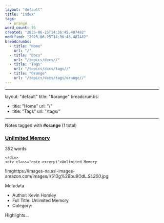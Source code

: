 ```yaml
---
layout: "default"
title: "index"
tags:
  - orange
word_count: 76
created: "2025-06-25T14:36:45.487482"
modified: "2025-06-25T14:36:45.487482"
breadcrumbs:
  - title: "Home"
    url: "/"
  - title: "Docs"
    url: "/topics/docs//"
  - title: "Tags"
    url: "/topics/docs/tags//"
  - title: "Orange"
    url: "/topics/docs/tags/orange//"
---
```

---
layout: "default"
title: "#orange"
breadcrumbs:
  - title: "Home"
    url: "/"
  - title: "Tags"
    url: "/tags/"
---
Notes tagged with **#orange** (1 total)

<div class="note-grid">

<div class="note-card">
    <h3><a href="highlights/books/unlimited-memory/">Unlimited Memory</a></h3>
    <div class="note-meta">
        352 words
        
    </div>
    <div class="note-excerpt">Unlimited Memory

!imghttps://images-na.ssl-images-amazon.com/images/I/513g%2Bbu9OdL._SL200_.jpg

 Metadata

- Author: Kevin Horsley
- Full Title: Unlimited Memory
- Category: 

 Highlights...</div>
</div>
</div>